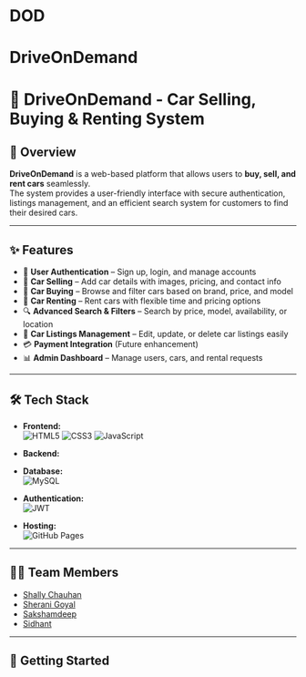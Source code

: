 # DOD
# DriveOnDemand 

# 🚗 DriveOnDemand - Car Selling, Buying & Renting System  

## 📌 Overview  
**DriveOnDemand** is a web-based platform that allows users to **buy, sell, and rent cars** seamlessly.  
The system provides a user-friendly interface with secure authentication, listings management, and an efficient search system for customers to find their desired cars.  

---

## ✨ Features  
- 🔑 **User Authentication** – Sign up, login, and manage accounts  
- 🚙 **Car Selling** – Add car details with images, pricing, and contact info  
- 🛒 **Car Buying** – Browse and filter cars based on brand, price, and model  
- 📅 **Car Renting** – Rent cars with flexible time and pricing options  
- 🔍 **Advanced Search & Filters** – Search by price, model, availability, or location  
- 📂 **Car Listings Management** – Edit, update, or delete car listings easily  
- 💳 **Payment Integration** (Future enhancement)  
- 📊 **Admin Dashboard** – Manage users, cars, and rental requests  

---

## 🛠️ Tech Stack  

- **Frontend:**  
![HTML5](https://img.shields.io/badge/HTML5-E34F26?style=for-the-badge&logo=html5&logoColor=white) ![CSS3](https://img.shields.io/badge/CSS3-1572B6?style=for-the-badge&logo=css3&logoColor=white) ![JavaScript](https://img.shields.io/badge/JavaScript-F7DF1E?style=for-the-badge&logo=javascript&logoColor=black)  

- **Backend:**  
 
- **Database:**  
  ![MySQL](https://img.shields.io/badge/MySQL-4479A1?style=for-the-badge&logo=mysql&logoColor=white)  

- **Authentication:**  
  ![JWT](https://img.shields.io/badge/JWT-000000?style=for-the-badge&logo=JSON%20web%20tokens&logoColor=white)  

- **Hosting:**  
  ![GitHub Pages](https://img.shields.io/badge/GitHub%20Pages-181717?style=for-the-badge&logo=github&logoColor=white)
  
---

## 👨‍💻 Team Members  
- [Shally Chauhan](https://github.com/loveislearning)  
- [Sherani Goyal](https://github.com/sheranii)  
- [Sakshamdeep](https://github.com/SakshamDeep0915)  
- [Sidhant](https://github.com/teammate3)  

---

## 🚀 Getting Started  
